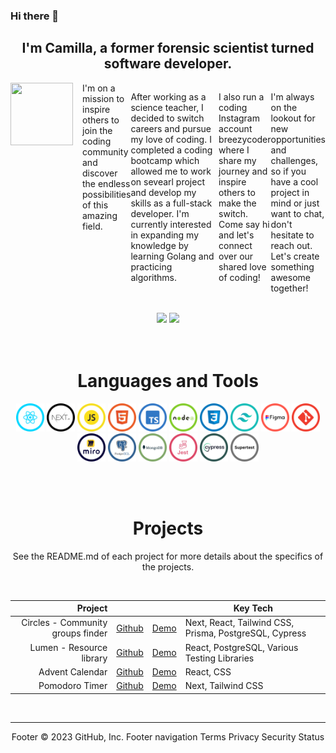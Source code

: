 ### Hi there 👋

<h2 align="center">I'm Camilla, a former forensic scientist turned software developer.</h2>

<div style='display:flex, flex-direction:column, justify-content:center'>
<img align="left" src="./img/Profile/profileCircle.png" width="100" height='100' style='margin-right: 15px'>

<div style='display:flex'>
I'm on a mission to inspire others to join the coding community and discover the endless possibilities of this amazing field.

After working as a science teacher, I decided to switch careers and pursue my love of coding. I completed a coding bootcamp which allowed me to  work on sevearl project and develop my skills as a full-stack developer. I'm currently interested in expanding my knowledge by learning Golang and practicing algorithms.

I also run a coding Instagram account <a src="https://www.instagram.com/breezycoder/">breezycoder</a> where I share my journey and inspire others to make the switch. Come say hi and let's connect over our shared love of coding!

I'm always on the lookout for new opportunities and challenges, so if you have a cool project in mind or just want to chat, don't hesitate to reach out. Let's create something awesome together!
</div>
</div>
<br>

  <div align="center"> 
  <a href = "mailto: brizzicamilla@gmail.com"><img src="https://img.shields.io/badge/-Email-%23333?style=for-the-badge&logo=gmail&logoColor=white" target="_blank"></a>
  <a href="https://www.linkedin.com/in/camillabrizzi/" target="_blank"><img src="https://img.shields.io/badge/-LinkedIn-%230077B5?style=for-the-badge&logo=linkedin&logoColor=white" target="_blank"></a> 
 </div>
<br><br>
<h1 align="center">Languages and Tools</h1>
<div align="center">
  <img src="./img/TechIcons/React.png" width="45">
  <img src="./img/TechIcons/Next.png" width="45">
  <img src="./img/TechIcons/JavaScript.png" width="45">
  <img src="./img/TechIcons/Html.png" width="45">
  <img src="./img/TechIcons/TypeScript.png" width="45">
  <img src="./img/TechIcons/Nodejs.png" width="45">
  <img src="./img/TechIcons/Css.png" width="45">
  <img src="./img/TechIcons/Tailwind.png" width="45">
  <img src="./img/TechIcons/Figma.png" width="45">
  <img src="./img/TechIcons/GitHub.png" width="45">
  <img src="./img/TechIcons/Miro.png" width="45">
  <img src="./img/TechIcons/PostgreSQL.png" width="45">
  <img src="./img/TechIcons/MongoDB.png" width="45">
  <img src="./img/TechIcons/Jest.png" width="45">
  <img src="./img/TechIcons/Cypress.png" width="45">
  <img src="./img/TechIcons/SuperTest.png" width="45">
</div>


<br><br>


<h1 align="center">Projects</h1>
<p align="center">
See the README.md of each project for more details about the specifics of the projects.
</p>
<br>
<div align="center">

|               Project |                                                            |                                                          | Key Tech                 |
| --------------------: | ---------------------------------------------------------- | -------------------------------------------------------- | -------------------- |
| Circles - Community groups finder | [Github](https://github.com/sea-breezy/circles_app) | [Demo](https://circlesapp.netlify.app/) | Next, React, Tailwind CSS, Prisma, PostgreSQL, Cypress     |
|          Lumen - Resource library | [Github](https://github.com/sea-breezy/lumen-frontend-techtonic)        | [Demo](https://lumen.onrender.com/)         | React, PostgreSQL, Various Testing Libraries     |
|          Advent Calendar | [Github](https://github.com/sea-breezy/advent-calendar)        | [Demo](https://cas-adventcalendar.netlify.app/)         | React, CSS     |
|          Pomodoro Timer | [Github](https://github.com/sea-breezy/pomodoro-timer)        | [Demo](https://pomodoro-app1.netlify.app/)         | Next, Tailwind CSS     |


</div>
<br>

---
<div align="center">
Footer
© 2023 GitHub, Inc.
Footer navigation
Terms
Privacy
Security
Status

